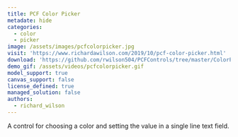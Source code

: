 ```yaml
---
title: PCF Color Picker
metadate: hide
categories:
  - color
  - picker
image: /assets/images/pcfcolorpicker.jpg
visit: 'https://www.richardawilson.com/2019/10/pcf-color-picker.html'
download: 'https://github.com/rwilson504/PCFControls/tree/master/ColorPicker'
demo_gif: /assets/videos/pcfcolorpicker.gif
model_support: true
canvas_support: false
license_defined: true
managed_solution: false
authors:
  - richard_wilson
---
```


A control for choosing a color and setting the value in a single line text field.
